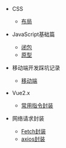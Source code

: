 <!--
 * @Author: your name
 * @Date: 2021-03-11 15:09:19
 * @LastEditTime: 2021-03-11 17:13:45
 * @LastEditors: Please set LastEditors
 * @Description: In User Settings Edit
 * @FilePath: \lczdocs\_sidebar.md
-->
- CSS
  - [布局](layout.md)
  
- JavaScript基础篇
  - [闭包](closure.md)
  - [原型](prototype.md)

- 移动端开发踩坑记录
  - [移动端](mobile.md)

- Vue2.x
  - [常用指令封装](directive.md)

- 网络请求封装
  - [Fetch封装](fetch.md)
  - [axios封装](axios.md)

